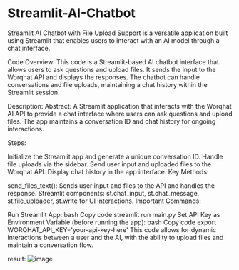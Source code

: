 # Streamlit-AI-Chatbot
Streamlit AI Chatbot with File Upload Support is a versatile application built using Streamlit that enables users to interact with an AI model through a chat interface.


Code Overview:
This code is a Streamlit-based AI chatbot interface that allows users to ask questions and upload files. It sends the input to the Worqhat API and displays the responses. The chatbot can handle conversations and file uploads, maintaining a chat history within the Streamlit session.

Description:
Abstract: A Streamlit application that interacts with the Worqhat AI API to provide a chat interface where users can ask questions and upload files. The app maintains a conversation ID and chat history for ongoing interactions.

Steps:

Initialize the Streamlit app and generate a unique conversation ID.
Handle file uploads via the sidebar.
Send user input and uploaded files to the Worqhat API.
Display chat history in the app interface.
Key Methods:

send_files_text(): Sends user input and files to the API and handles the response.
Streamlit components: st.chat_input, st.chat_message, st.file_uploader, st.write for UI interactions.
Important Commands:

Run Streamlit App:
bash
Copy code
streamlit run main.py
Set API Key as Environment Variable (before running the app):
bash
Copy code
export WORQHAT_API_KEY='your-api-key-here'
This code allows for dynamic interactions between a user and the AI, with the ability to upload files and maintain a conversation flow.

result:
![image](https://github.com/user-attachments/assets/8837fadc-9d34-4518-96d1-f3c2d285ac01)


